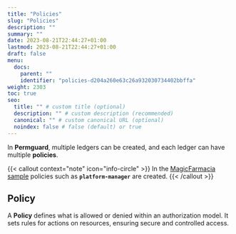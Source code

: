 ```yaml
---
title: "Policies"
slug: "Policies"
description: ""
summary: ""
date: 2023-08-21T22:44:27+01:00
lastmod: 2023-08-21T22:44:27+01:00
draft: false
menu:
  docs:
    parent: ""
    identifier: "policies-d204a260e63c26a932030734402bbffa"
weight: 2303
toc: true
seo:
  title: "" # custom title (optional)
  description: "" # custom description (recommended)
  canonical: "" # custom canonical URL (optional)
  noindex: false # false (default) or true
---
```


In **Permguard**, multiple ledgers can be created, and each ledger can have multiple **policies**.

{{< callout context="note" icon="info-circle" >}}
In the [MagicFarmacia sample](/docs/0.1.x/getting-started/hands-on-example/) policies such as **`platform-manager`** are created.
{{< /callout >}}

## Policy

A **Policy** defines what is allowed or denied within an authorization model.
It sets rules for actions on resources, ensuring secure and controlled access.

